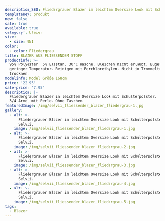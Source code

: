 ```yaml
---
description_SEO: Fliedergrauer Blazer im leichtem Oversize Look mit Schulterpolster von Selvii.
templateKey: produkt
new: false
sale: true
available: true
category': blazer
size:
  - size: UNI
color:
  - color: Fliedergrau
title: BLAZER AUS FLIESSENDEM STOFF
productinfo: >-
  95% Polyester  5% Elastan. 30°C Wäsche. Bleichen nicht erlaubt. Bügeln mit
  geringer Temperatur. Reinigen mit Perchlorethylen. Nicht im Trommeltrockner
  trocknen.
modelinfo: Model Größe 168cm
price: '22.95'
sale-price: '7.95'
description: |-
  Fliedergrauer Blazer in leichtem Oversize Look mit Schulterpolster.
  3/4 Ärmel mit Perle. Ohne Taschen.
featuredImage: /img/selvii_fliessender_blazer_fliedergrau-1.jpg
gallery:
  - alt: >-
      Fliedergrauer Blazer im leichtem Oversize Look mit Schulterpolster von
      Selvii.
    image: /img/selvii_fliessender_blazer_fliedergrau-1.jpg
  - alt: >-
      Fliedergrauer Blazer im leichtem Oversize Look mit Schulterpolster von
      Selvii.
    image: /img/selvii_fliessender_blazer_fliedergrau-2.jpg
  - alt: >-
      Fliedergrauer Blazer im leichtem Oversize Look mit Schulterpolster von
      Selvii.
    image: /img/selvii_fliessender_blazer_fliedergrau-3.jpg
  - alt: >-
      Fliedergrauer Blazer im leichtem Oversize Look mit Schulterpolster von
      Selvii.
    image: /img/selvii_fliessender_blazer_fliedergrau-4.jpg
  - alt: >-
      Fliedergrauer Blazer im leichtem Oversize Look mit Schulterpolster von
      Selvii.
    image: /img/selvii_fliessender_blazer_fliedergrau-5.jpg
tags:
  - Blazer
---
```



